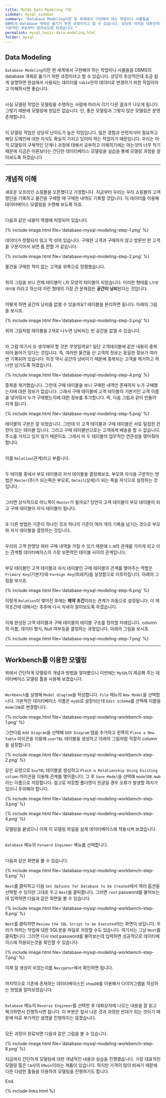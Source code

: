 ```yaml
---
title: MySQL Data Modeling 기본
sidebar: mysql_sidebar
summary: "Database Modeling이란 현 세계에서 구현해야 하는 작업이나 사물들을 
DBMS의 database 개체로 옮기기 위한 과정이라고 할 수 있습니다. 상당히 어려운 내용인데
기본적인 부분부터 알아보도록 하겠습니다."
permalink: mysql_basic-data-modeling.html
folder: mysql
---
```


## Data Modeling

`Database Modeling`이란 현 세계에서 구현해야 하는 작업이나 사물들을 DBMS의
database 개체로 옮기기 위한 과정이라고 할 수 있습니다. 상당히 추상적인데 조금 쉽게
설명하면 현실에서 사용되는 데이터를 `table`안의 데이터로 변경하기 위한 작업이라고
이해하시면 좋습니다.
<br><br>

사실 모델링 작업은 모델링을 수행하는 사람에 따라서 각기 다른 결과가 나오게 됩니다.
그렇기 때문에 모델링에 정답은 없습니다. 단, 좋은 모델링과 그렇지 않은 모델링은 분명
존재합니다.
<br><br>

이 모델링 작업은 상당히 난이도가 높은 작업입니다. 많은 경험과 관련지식이 필요하고
해당 도메인에 대한 지식도 확실히 가지고 있어야 하는 작업이기 때문입니다. 우리는
아직 모델링의 구체적인 단계나 과정에 대해서 공부하고 이해하기에는 아는것이 너무
적기 때문에 지금은 이론보다는 간단한 데이터베이스 모델링을 실습을 통해 모델링
과정을 알아보도록 하겠습니다.

---

## 개념적 이해

새로운 오프라인 쇼핑몰을 오픈했다고 가정합니다. 지금부터 우리는 우리 쇼핑몰의 고객
명단을 기록하고 물건을 구매할 때 구매한 내역도 기록할 것입니다. 이 데이터를 이용해
데이터베이스 모델링을 수행해 보도록 하죠.
<br><br>

다음과 같은 내용이 엑셀에 저장되어 있습니다.

{% include image.html
file='database-mysql-modeling-step-1.png'
%}

데이터가 정렬되지 않고 막 섞여 있습니다. 구매한 고객과 구매하지 않고 방문만 한 고객을
구분지어서 보면 좀 편할 거 같습니다.

{% include image.html
file='database-mysql-modeling-step-2.png'
%}

물건을 구매한 적이 없는 고객을 위쪽으로 정렬했습니다.
<br><br>

위의 그림을 보니 전체 테이블이 `L`자 모양의 테이블이 되었습니다. 이러한 형태를 `L자형 테이블`
이라고 하는데 이런 형태의 가장 큰 문제점은 **공간이 낭비**된다는 것입니다.
<br><br>

어떻게 하면 공간의 낭비를 없앨 수 있을까요? 테이블을 분리하면 됩니다. 아래의 그림을 보시죠.

{% include image.html
file='database-mysql-modeling-step-3.png'
%}

위의 그림처럼 테이블을 2개로 나누면 낭비되는 빈 공간을 없앨 수 있습니다.
<br><br>

자 그럼 여기서 또 생각해야 할 것은 무엇일까요? 일단 고객테이블에 같은 내용이 중복되어
들어가 있다는 것입니다. 즉, 여러번 물건을 산 고객의 정보는 동일한 정보가 여러 번 기록되어
있습니다. 이것 역시 공간의 낭비이기 때문에 중복되는 고객을 제거하고 하나만 남기도록 하겠습니다.

{% include image.html
file='database-mysql-modeling-step-4.png'
%}

중복을 제거했습니다. 그런데 구매 테이블을 보니 구매한 내역만 존재하지 누가 구매했는지에 대한
정보가 없습니다. 그래서 구매 테이블에 고객 테이블의 기본키인 고객 이름을 넣어줘서 누가 구매했는지에
대한 정보를 추가합니다. 즉, 다음 그림과 같이 만들어 지게 됩니다.

{% include image.html
file='database-mysql-modeling-step-5.png'
%}

테이블의 구분은 잘 되었습니다. 그런데 이 고객 테이블과 구매 테이블은 서로 밀접한 관련이 있는
테이블 입니다. 그리고 구매 테이블만으로는 고객에게 배송을 할 수 없습니다. 주소를 가지고 있지
않기 때문이죠. 그래서 이 두 테이블의 업무적인 연관성을 맺어줘야 합니다.
<br><br>

이를 `Relation`(관계)라고 부릅니다.
<br><br>

두 테이블 중에서 부모 테이블과 자식 테이블을 결정해보죠. 부모와 자식을 구분하는 방법은
`Master`(주)가 되는쪽은 부모로, `Detail`(상세)가 되는 쪽을 자식으로 설정하는 것입니다.
<br><br>

그러면 상식적으로 어느쪽이 `Master`가 될까요? 당연히 고객 테이블이 부모 테이블이 되고
구매 테이블이 자식 테이블이 됩니다.
<br><br>

또 다른 방법은 기준이 하나인 것과 하나의 기준이 여러 개의 기록을 남기는 것으로 부모와 자식 테이블을
결정하는 것입니다.
<br><br>

우리의 고객 한명당 여러 구매 내역을 가질 수 있기 때문에 `1:N`의 관계를 가지게 되고 이는
관계형 데이터베이스의 가장 보편적인 테이블 사이의 관계입니다.
<br><br>

부모 테이블인 고객 테이블과 자식 테이블인 구매 테이블의 관계를 맺어주는 역할은
`Primary Key`(기본키)와 `Foreign Key`(외래키)를 설정함으로 이루어집니다.
아래의 그림을 보시죠.

{% include image.html
file='database-mysql-modeling-step-6.png'
%}

이렇게 `Relation`이 맺어진 후에는 **제약 조건**이라는 관계가 자동으로 설정됩니다. 이 제약조건에
대해서는 추후에 다시 자세히 알아보도록 하겠습니다.
<br><br>

이제 완성된 고객 테이블과 구매 테이블의 테이블 구조를 정의할 차례입니다. column의 이름,
데이터 형식, Null 여부등을 결정하는 과정입니다.
아래의 그림을 보시죠.

{% include image.html
file='database-mysql-modeling-step-7.png'
%}

---

## Workbench를 이용한 모델링

위에서 간단하게 모델링의 개념과 방법을 알아봤으니 이번에는 `MySQL`이 제공해 주는 데이터베이스
모델링 툴을 사용해 보겠습니다.
<br><br>

`Workbench`를 실행해 `Model diagram`을 작성합니다. `File` 메뉴의 `New Model`을
선택합니다. 기본적인 데이터베이스 이름은 `mydb`로 설정되는데 `Edit Schema`를 선택해
이름을 `modelDB`로 변경합니다.

{% include image.html
file='database-mysql-modeling-workbench-step-1.png'
%}

그런다음 `Add Diagram`을 선택해 `EER Diagram` 탭을 추가하고 왼쪽의 `Place a New Table`
아이콘을 이용해 `userTBL` 테이블을 생성하고 아래의 그림처럼 적절히 column을 설정합니다.

{% include image.html
file='database-mysql-modeling-workbench-step-2.png'
%}

같은 요령으로 `buyTBL` 테이블을 생성하고 `Place a Relationship Using Existing column` 아이콘을
이용해 관계를 맺어줍니다. 그 후 `Save Model`을 선택해 `modelDB.mwb`라는 이름으로 저장합니다.
참고로 저장할 폴더명이 한글일 경우 오류가 발생할 여지가 있으니 주의해야 합니다.

{% include image.html
file='database-mysql-modeling-workbench-step-3.png'
%}

{% include image.html
file='database-mysql-modeling-workbench-step-4.png'
%}

모델링을 끝냈으니 이제 이 모델링 파일을 실제 데이터베이스에 적용시켜 보겠습니다.
<br><br>

`Database` 메뉴의 `Forward Engineer` 메뉴를 선택합니다.
<br><br>

다음과 같은 화면을 볼 수 있습니다.

{% include image.html
file='database-mysql-modeling-workbench-step-5.png'
%}

`Next`를 클릭하고 다음 `Set Options for Database to be Created`에서 여러 옵션을 선택할 수 있지만
그대로 두고 `Next`를 클릭합니다. 그러면 `root` password를 물어보는데 입력하면 다음과 같은
화면을 볼 수 있습니다.

{% include image.html
file='database-mysql-modeling-workbench-step-6.png'
%}

`Next`를 클릭하면 `Review the SQL Script to be Executed`라는 화면이 보입니다. 우리가 하려는
작업에 대한 SQL문을 파일로 저장할 수도 있습니다. 여기서는 그냥 `Next`를 클릭합니다. 그러면 다시
root password를 물어보는데 입력하면 성공적으로 데이터베이스에 적용되는것을 확인할 수 있습니다.

{% include image.html
file='database-mysql-modeling-workbench-step-7.png'
%}

이제 잘 생성이 되었는지를 `Navigator`에서 확인하면 됩니다.
<br><br>

마지막으로 기존에 존재하는 데이터베이스인 `shopDB`를 이용해서 다이어그램을 작성하는 방법을
알아보겠습니다.
<br><br>

`Database` 메뉴의 `Reverse Engineer`를 선택한 후 대화상자에 나오는 내용을 잘 읽고
체크하면서 진행하시면 됩니다. 이 부분은 앞서 나온 것과 과정만 반대가 되는 것이기 때문에
따로 부가적인 설명을 진행하지는 않겠습니다.
<br><br>

모든 과정이 완료되면 다음과 같은 그림을 볼 수 있습니다.

{% include image.html
file='database-mysql-modeling-workbench-step-8.png'
%}

지금까지 간단하게 모델링에 대한 개념적인 내용과 실습을 진행했습니다. 가장 대표적인 모델링 툴은
`CA`사의 `ERwin`이라는 제품이 있습니다. 하지만 가격이 많이 비싸기 때문에 다른 다양한 툴들을
이용하여 모델링을 진행하기도 합니다.


End.

{% include links.html %}

